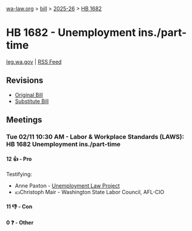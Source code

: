 [wa-law.org](/) > [bill](/bill/) > [2025-26](/bill/2025-26/) > [HB 1682](/bill/2025-26/hb/1682/)

# HB 1682 - Unemployment ins./part-time
[leg.wa.gov](https://app.leg.wa.gov/billsummary?BillNumber=1682&Year=2025&Initiative=false) | [RSS Feed](./rss.xml)

## Revisions
* [Original Bill](1/)
* [Substitute Bill](S/)

## Meetings
### Tue 02/11 10:30 AM - Labor & Workplace Standards (LAWS): HB 1682 Unemployment ins./part-time
#### 12 👍 - Pro
Testifying:
* Anne Paxton - [Unemployment Law Project](/org/unemployment_law_project/)
* 💵Christoph Mair - Washington State Labor Council, AFL-CIO

#### 11 👎 - Con

#### 0 ❓ - Other
